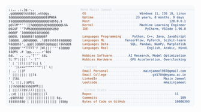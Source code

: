 <picture>
  <source srcset="https://raw.githubusercontent.com/mmazinjameel/mmazinjameel/main/dark_mode.svg?v=1752487995" media="(prefers-color-scheme: dark)">
  <img src="https://raw.githubusercontent.com/mmazinjameel/mmazinjameel/main/light_mode.svg?v=1752487995">
</picture>
